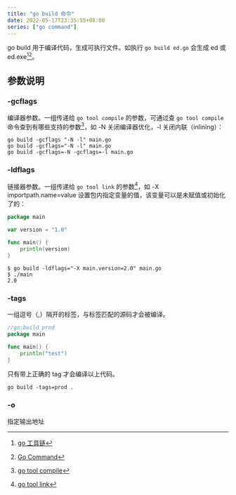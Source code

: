 ```yaml
---
title: "go build 命令"
date: 2022-05-17T23:35:55+08:00
series: ["go command"]
---
```


go build 用于编译代码，生成可执行文件。如执行 `go build ed.go` 会生成 ed 或 ed.exe[^1][^2]。

## 参数说明

### -gcflags

编译器参数。一组传递给 `go tool compile` 的参数，可通过查 `go tool compile` 命令查到有哪些支持的参数[^3]，如 -N 关闭编译器优化，-l 关闭内联（inlining）：

```shell
go build -gcflags "-N -l" main.go
go build -gcflags="-N -l" main.go
go build -gcflags=-N -gcflags=-l main.go
```

### -ldflags

链接器参数。一组传递给 `go tool link` 的参数[^4]，如 -X importpath.name=value 设置包内指定变量的值，该变量可以是未赋值或初始化了的：

```go
package main

var version = "1.0"

func main() {
	println(version)
}
```

```shell
$ go build -ldflags="-X main.version=2.0" main.go
$ ./main
2.0
```

### -tags

一组逗号（,）隔开的标签，与标签匹配的源码才会被编译。

```go
//go:build prod
package main

func main() {
	println("test")
}
```

只有带上正确的 tag 才会编译以上代码。

```shell
go build -tags=prod .
```

### -o

指定输出地址

[^1]: [go 工具链](https://www.jianshu.com/p/31eb601a6e95)
[^2]: [Go Command](https://pkg.go.dev/cmd/go#hdr-Compile_packages_and_dependencies)
[^3]: [go tool compile](https://pkg.go.dev/cmd/compile)
[^4]: [go tool link](https://pkg.go.dev/cmd/link)